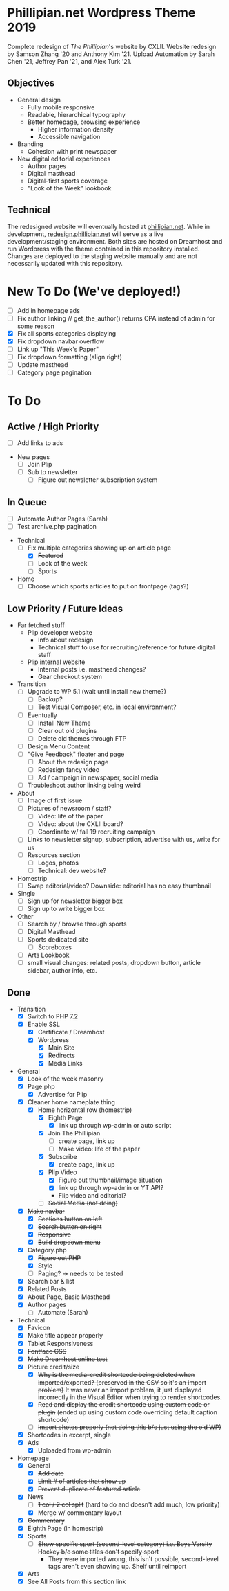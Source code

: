 # Phillipian.net Wordpress Theme 2019

Complete redesign of _The Phillipian_'s website by CXLII. Website redesign by Samson Zhang '20 and Anthony Kim '21. Upload Automation by Sarah Chen '21, Jeffrey Pan '21, and Alex Turk '21.

## Objectives
- General design
  - Fully mobile responsive
  - Readable, hierarchical typography
  - Better homepage, browsing experience
    - Higher information density
    - Accessible navigation
- Branding
  - Cohesion with print newspaper
- New digital editorial experiences
  - Author pages
  - Digital masthead
  - Digital-first sports coverage
  - "Look of the Week" lookbook

## Technical
The redesigned website will eventually hosted at [phillipian.net](http://phillipian.net/). While in development, [redesign.phillipian.net](https://redesign.phillipian.net/) will serve as a live development/staging environment. Both sites are hosted on Dreamhost and run Wordpress with the theme contained in this repository installed. Changes are deployed to the staging website manually and are not necessarily updated with this repository.

# New To Do (We've deployed!)

- [ ] Add in homepage ads
- [ ] Fix author linking // get_the_author() returns CPA instead of admin for some reason
- [X] Fix all sports categories displaying
- [X] Fix dropdown navbar overflow
- [ ] Link up "This Week's Paper"
- [ ] Fix dropdown formatting (align right)
- [ ] Update masthead
- [ ] Category page pagination

# To Do

## Active / High Priority
- [ ] Add links to ads
- New pages
  - [ ] Join Plip
  - [ ] Sub to newsletter
    - [ ] Figure out newsletter subscription system

## In Queue
- [ ] Automate Author Pages (Sarah)
- [ ] Test archive.php pagination
- Technical
  - [ ] Fix multiple categories showing up on article page
    - [X] ~~Featured~~
    - [ ] Look of the week
    - [ ] Sports
- Home
  - [ ] Choose which sports articles to put on frontpage (tags?)

## Low Priority / Future Ideas
- Far fetched stuff
  - Plip developer website
    - Info about redesign
    - Technical stuff to use for recruiting/reference for future digital staff
  - Plip internal website
    - Internal posts i.e. masthead changes?
    - Gear checkout system
- Transition
  - [ ] Upgrade to WP 5.1 (wait until install new theme?)
    - [ ] Backup?
    - [ ] Test Visual Composer, etc. in local environment?
  - [ ] Eventually
    - [ ] Install New Theme
    - [ ] Clear out old plugins
    - [ ] Delete old themes through FTP
  - [ ] Design Menu Content
  - [ ] "Give Feedback" floater and page
    - [ ] About the redesign page
    - [ ] Redesign fancy video
    - [ ] Ad / campaign in newspaper, social media
  - [ ] Troubleshoot author linking being weird
- About
  - [ ] Image of first issue
  - [ ] Pictures of newsroom / staff?
    - [ ] Video: life of the paper
    - [ ] Video: about the CXLII board?
    - [ ] Coordinate w/ fall 19 recruiting campaign
  - [ ] Links to newsletter signup, subscription, advertise with us, write for us
  - [ ] Resources section
    - [ ] Logos, photos
    - [ ] Technical: dev website?
- Homestrip
  - [ ] Swap editorial/video? Downside: editorial has no easy thumbnail
- Single
  - [ ] Sign up for newsletter bigger box
  - [ ] Sign up to write bigger box
- Other
  - [ ] Search by / browse through sports
  - [ ] Digital Masthead
  - [ ] Sports dedicated site
    - [ ] Scoreboxes
  - [ ] Arts Lookbook
  - [ ] small visual changes: related posts, dropdown button, article sidebar, author info, etc.

## Done
- Transition
  - [X] Switch to PHP 7.2
  - [X] Enable SSL
    - [X] Certificate / Dreamhost
    - [X] Wordpress
      - [X] Main Site
      - [X] Redirects
      - [X] Media Links
- General
  - [X] Look of the week masonry
  - [X] Page.php
    - [X] Advertise for Plip
  - [X] Cleaner home nameplate thing
    - [X] Home horizontal row (homestrip)
      - [X] Eighth Page
        - [X] link up through wp-admin or auto script
      - [X] Join The Phillipian
        - [ ] create page, link up
        - [ ] Make video: life of the paper
      - [X] Subscribe
        - [X] create page, link up
      - [X] Plip Video
        - [X] Figure out thumbnail/image situation
        - [X] link up through wp-admin or YT API?
        - Flip video and editorial?
      - [ ] ~~Social Media (not doing)~~
  - [X] ~~Make navbar~~
    - [X] ~~Sections button on left~~
    - [X] ~~Search button on right~~
    - [X] ~~Responsive~~
    - [X] ~~Build dropdown menu~~
  - [X] Category.php
    - [X] ~~Figure out PHP~~
    - [X] ~~Style~~
    - [ ] Paging? -> needs to be tested
  - [X] Search bar & list
  - [X] Related Posts
  - [X] About Page, Basic Masthead
  - [X] Author pages
    - [ ] Automate (Sarah)
- Technical
  - [X] Favicon
  - [X] Make title appear properly
  - [X] Tablet Responsiveness
  - [X] ~~Fontface CSS~~
  - [X] ~~Make Dreamhost online test~~
  - [X] Picture credit/size
    - [X] ~~Why is the media-credit shortcode being deleted when imported/~~exported~~? (preserved in the CSV so it's an import problem)~~ It was never an import problem, it just displayed incorrectly in the Visual Editor when trying to render shortcodes.
    - [X] ~~Read and display the credit shortcode using custom code or plugin~~ (ended up using custom code overriding default caption shortcode)
    - [ ] ~~Import photos properly (not doing this b/c just using the old WP)~~
  - [X] Shortcodes in excerpt, single
  - [X] Ads
    - [X] Uploaded from wp-admin
- Homepage
  - [X] General
    - [X] ~~Add date~~
    - [X] ~~Limit # of articles that show up~~
    - [X] ~~Prevent duplicate of featured article~~
  - [X] News
    - [ ] ~~1 col / 2 col split~~ (hard to do and doesn't add much, low priority)
    - [X] Merge w/ commentary layout
  - [X] ~~Commentary~~
  - [X] Eighth Page (in homestrip)
  - [X] Sports
    - [ ] ~~Show specific sport (second-level category) i.e. Boys Varsity Hockey b/c some titles don't specify sport~~
      - They were imported wrong, this isn't possible, second-level tags aren't even showing up. Shelf until reimport
  - [X] Arts
  - [X] See All Posts from this section link
